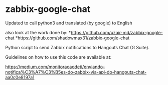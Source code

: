 # zabbix-google-chat
Updated to call python3 and translated (by google) to English

also look at the work done by:
*https://github.com/uzair-md/zabbix-google-chat
*https://github.com/shadowmax31/zabbix-google-chat


Python script to send Zabbix notifications to Hangouts Chat (G Suite).

Guidelines on how to use this code are available at:

https://medium.com/monitoracaodeti/enviando-notifica%C3%A7%C3%B5es-do-zabbix-via-api-do-hangouts-chat-aa0c0e8197a1

